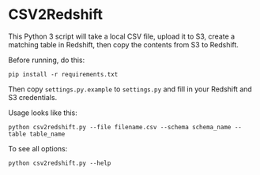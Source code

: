 # CSV2Redshift

This Python 3 script will take a local CSV file, upload it to S3, create a matching table in Redshift, then copy the contents from S3 to Redshift.

Before running, do this:

`pip install -r requirements.txt`

Then copy `settings.py.example` to `settings.py` and fill in your Redshift and S3 credentials.

Usage looks like this:

`python csv2redshift.py --file filename.csv --schema schema_name --table table_name`

To see all options:

`python csv2redshift.py --help`
